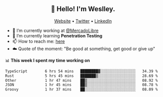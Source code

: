 <h2 align="center">👋 Hello! I'm Weslley.</h2>
<p align="center">
  <a href="http://weslleyneri.com.br">Website</a> •
  <a href="https://twitter.com/Weslley_Neri">Twitter</a> •
  <a href="https://www.linkedin.com/in/weslley-neri-3658908b">LinkedIn</a>
</p>


- 🔭 I’m currently working at [@MercadoLibre](https://github.com/mercadolibre)
- 🌱 I’m currently learning **Penetration Testing**
- 📫 How to reach me: [here](mailto:weslley39@gmail.com)
- ☁️ Quote of the moment: "Be good at something, get good or give up"

📊 **This week I spent my time working on**
<!--START_SECTION:waka-->

```txt
TypeScript        6 hrs 54 mins   ████████▓░░░░░░░░░░░░░░░░   34.39 %
Rust              5 hrs 45 mins   ███████▒░░░░░░░░░░░░░░░░░   28.69 %
Other             1 hr 47 mins    ██▒░░░░░░░░░░░░░░░░░░░░░░   08.92 %
JSON              1 hr 45 mins    ██▒░░░░░░░░░░░░░░░░░░░░░░   08.78 %
Groovy            1 hr 37 mins    ██░░░░░░░░░░░░░░░░░░░░░░░   08.09 %
```

<!--END_SECTION:waka-->

<!-- Inspired by https://github.com/gruselhaus/gruselhaus -->
